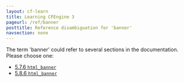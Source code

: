 ```yaml
---
layout: cf-learn
title: Learning CFEngine 3
pageurl: /ref/banner
posttitle: Reference disambiguation for 'banner'
navsection: none
---
```


The term 'banner' could refer to several sections in the documentation. Please choose one:

- [5.7.6 <code>html_banner</code>](https://cfengine.com/manuals/cf3-reference.html#html_banner-in-knowledge)
- [5.8.6 <code>html_banner</code>](https://cfengine.com/manuals/cf3-reference.html#html_banner-in-reporter)
